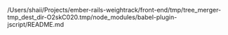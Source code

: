 /Users/shaii/Projects/ember-rails-weightrack/front-end/tmp/tree_merger-tmp_dest_dir-O2skC020.tmp/node_modules/babel-plugin-jscript/README.md